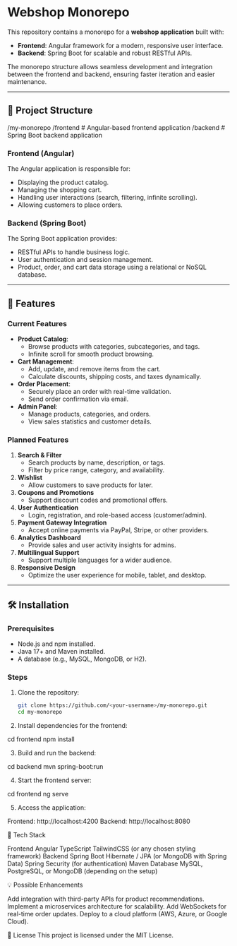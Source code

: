 # Webshop Monorepo

This repository contains a monorepo for a **webshop application** built with:
- **Frontend**: Angular framework for a modern, responsive user interface.
- **Backend**: Spring Boot for scalable and robust RESTful APIs.

The monorepo structure allows seamless development and integration between the frontend and backend, ensuring faster iteration and easier maintenance.

---

## 📂 Project Structure

/my-monorepo /frontend # Angular-based frontend application /backend # Spring Boot backend application


### **Frontend (Angular)**

The Angular application is responsible for:
- Displaying the product catalog.
- Managing the shopping cart.
- Handling user interactions (search, filtering, infinite scrolling).
- Allowing customers to place orders.

### **Backend (Spring Boot)**

The Spring Boot application provides:
- RESTful APIs to handle business logic.
- User authentication and session management.
- Product, order, and cart data storage using a relational or NoSQL database.

---

## 🚀 Features

### Current Features
- **Product Catalog**: 
  - Browse products with categories, subcategories, and tags.
  - Infinite scroll for smooth product browsing.
- **Cart Management**:
  - Add, update, and remove items from the cart.
  - Calculate discounts, shipping costs, and taxes dynamically.
- **Order Placement**:
  - Securely place an order with real-time validation.
  - Send order confirmation via email.
- **Admin Panel**:
  - Manage products, categories, and orders.
  - View sales statistics and customer details.

### Planned Features
1. **Search & Filter**
   - Search products by name, description, or tags.
   - Filter by price range, category, and availability.
2. **Wishlist**
   - Allow customers to save products for later.
3. **Coupons and Promotions**
   - Support discount codes and promotional offers.
4. **User Authentication**
   - Login, registration, and role-based access (customer/admin).
5. **Payment Gateway Integration**
   - Accept online payments via PayPal, Stripe, or other providers.
6. **Analytics Dashboard**
   - Provide sales and user activity insights for admins.
7. **Multilingual Support**
   - Support multiple languages for a wider audience.
8. **Responsive Design**
   - Optimize the user experience for mobile, tablet, and desktop.

---

## 🛠️ Installation

### Prerequisites
- Node.js and npm installed.
- Java 17+ and Maven installed.
- A database (e.g., MySQL, MongoDB, or H2).

### Steps
1. Clone the repository:
   ```bash
   git clone https://github.com/<your-username>/my-monorepo.git
   cd my-monorepo

2. Install dependencies for the frontend:

cd frontend
npm install

3. Build and run the backend:

cd backend
mvn spring-boot:run

4. Start the frontend server:

cd frontend
ng serve

5. Access the application:

Frontend: http://localhost:4200
Backend: http://localhost:8080

🧩 Tech Stack

Frontend
Angular
TypeScript
TailwindCSS (or any chosen styling framework)
Backend
Spring Boot
Hibernate / JPA (or MongoDB with Spring Data)
Spring Security (for authentication)
Maven
Database
MySQL, PostgreSQL, or MongoDB (depending on the setup)

💡 Possible Enhancements

Add integration with third-party APIs for product recommendations.
Implement a microservices architecture for scalability.
Add WebSockets for real-time order updates.
Deploy to a cloud platform (AWS, Azure, or Google Cloud).

📄 License
This project is licensed under the MIT License.




